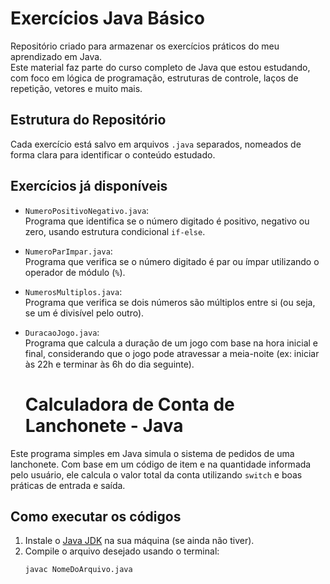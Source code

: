 # Exercícios Java Básico

Repositório criado para armazenar os exercícios práticos do meu aprendizado em Java.  
Este material faz parte do curso completo de Java que estou estudando, com foco em lógica de programação, estruturas de controle, laços de repetição, vetores e muito mais.

## Estrutura do Repositório

Cada exercício está salvo em arquivos `.java` separados, nomeados de forma clara para identificar o conteúdo estudado.

## Exercícios já disponíveis

- `NumeroPositivoNegativo.java`:  
  Programa que identifica se o número digitado é positivo, negativo ou zero, usando estrutura condicional `if-else`.

- `NumeroParImpar.java`:  
  Programa que verifica se o número digitado é par ou ímpar utilizando o operador de módulo (`%`).

- `NumerosMultiplos.java`:  
  Programa que verifica se dois números são múltiplos entre si (ou seja, se um é divisível pelo outro).

- `DuracaoJogo.java`:  
  Programa que calcula a duração de um jogo com base na hora inicial e final, considerando que o jogo pode atravessar a meia-noite (ex: iniciar às 22h e terminar às 6h do dia seguinte).

  # Calculadora de Conta de Lanchonete - Java

Este programa simples em Java simula o sistema de pedidos de uma lanchonete. Com base em um código de item e na quantidade informada pelo usuário, ele calcula o valor total da conta utilizando `switch` e boas práticas de entrada e saída.


## Como executar os códigos

1. Instale o [Java JDK](https://www.oracle.com/java/technologies/javase-downloads.html) na sua máquina (se ainda não tiver).
2. Compile o arquivo desejado usando o terminal:
   ```bash
   javac NomeDoArquivo.java
